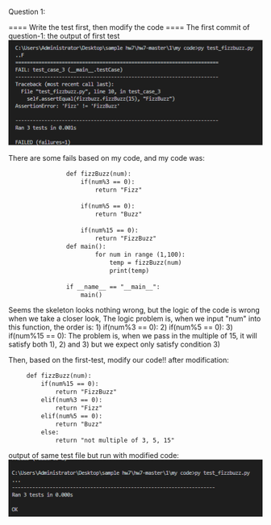 Question 1:

====  Write the test first,  then modify the code  ====
The first commit of question-1: the output of first test
![Test Message](https://github.com/StrikeR2018/TDD/blob/main/question1/first_test/results/results-first.png)

 There are some fails based on my code, and my code was:

                    def fizzBuzz(num):
                        if(num%3 == 0):
                            return "Fizz" 

                        if(num%5 == 0):
                            return "Buzz"

                        if(num%15 == 0):
                            return "FizzBuzz"
                    def main():
                            for num in range (1,100):
                                temp = fizzBuzz(num)
                                print(temp)

                    if __name__ == "__main__":
                        main()
                        
Seems the skeleton looks nothing wrong, but the logic of the code is wrong when we take a closer look,
The logic problem is, when we input "num" into this function, the order is:
      1) if(num%3 == 0):
      2) if(num%5 == 0):
      3) if(num%15 == 0):
The problem is, when we pass in the multiple of 15, it will satisfy both 1), 2) and 3) but we expect
only satisfy condition 3)

Then, based on the first-test, modify our code!!
after modification:

         def fizzBuzz(num):
             if(num%15 == 0):
                 return "FizzBuzz"
             elif(num%3 == 0):
                 return "Fizz" 
             elif(num%5 == 0):
                 return "Buzz"
             else: 
                 return "not multiple of 3, 5, 15"     

output of same test file but run with modified code:
![Test Message](https://github.com/StrikeR2018/TDD/blob/main/question1/second_test/results/results-second-test.png)
